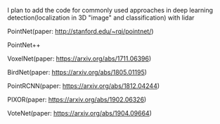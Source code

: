 I plan to add the code for commonly used approaches in deep learning detection(localization in 3D "image" and classification) with lidar

PointNet(paper: http://stanford.edu/~rqi/pointnet/)

PointNet++

VoxelNet(paper: https://arxiv.org/abs/1711.06396)

BirdNet(paper: https://arxiv.org/abs/1805.01195)

PointRCNN(paper: https://arxiv.org/abs/1812.04244)

PIXOR(paper: https://arxiv.org/abs/1902.06326)

VoteNet(paper: https://arxiv.org/abs/1904.09664)


